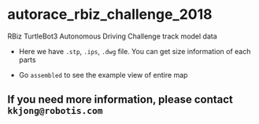 # autorace_rbiz_challenge_2018
RBiz TurtleBot3 Autonomous Driving Challenge track model data

- Here we have `.stp`, `.ips`, `.dwg` file. You can get size information of each parts

- Go `assembled` to see the example view of entire map  

## If you need more information, please contact `kkjong@robotis.com`
